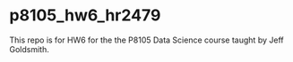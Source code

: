 # p8105_hw6_hr2479

This repo is for HW6 for the the P8105 Data Science course taught by Jeff Goldsmith.

